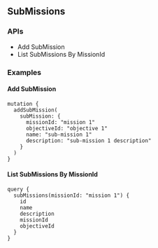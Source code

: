 ## SubMissions

### APIs

- Add SubMission
- List SubMissions By MissionId

### Examples

#### Add SubMission

```
mutation {
  addSubMission(
    subMission: {
      missionId: "mission 1"
      objectiveId: "objective 1"
      name: "sub-mission 1"
      description: "sub-mission 1 description"
    }
  )
}
```

#### List SubMissions By MissionId

```
query {
  subMissions(missionId: "mission 1") {
    id
    name
    description
    missionId
    objectiveId
  }
}
```
